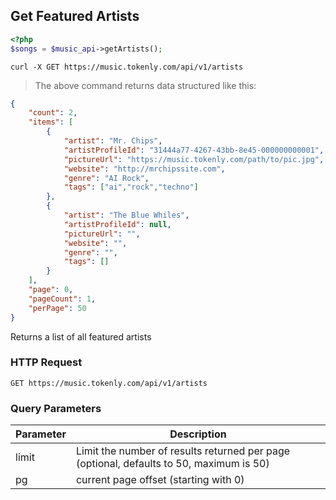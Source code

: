 ## Get Featured Artists

```php
<?php
$songs = $music_api->getArtists();
```

```shell
curl -X GET https://music.tokenly.com/api/v1/artists
```

> The above command returns data structured like this:

```json
{
    "count": 2,
    "items": [
        {
            "artist": "Mr. Chips",
            "artistProfileId": "31444a77-4267-43bb-8e45-000000000001",
            "pictureUrl": "https://music.tokenly.com/path/to/pic.jpg",
            "website": "http://mrchipssite.com",
            "genre": "AI Rock",
            "tags": ["ai","rock","techno"]
        },
        {
            "artist": "The Blue Whiles",
            "artistProfileId": null,
            "pictureUrl": "",
            "website": "",
            "genre": "",
            "tags": []
        }
    ],
    "page": 0,
    "pageCount": 1,
    "perPage": 50
}
```

Returns a list of all featured artists

### HTTP Request

`GET https://music.tokenly.com/api/v1/artists`


### Query Parameters

Parameter | Description
--------- | -----------
limit     | Limit the number of results returned per page (optional, defaults to 50, maximum is 50)
pg        | current page offset (starting with 0)

